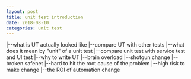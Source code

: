 ```yaml
---
layout: post
title: unit test introduction
date: 2018-08-10
categories: unit test
---
```

 
|--what is UT actually looked like
|--compare UT with other tests
   |--what does it mean by "unit" of a unit test
   |--compare unit test with service test and UI test
|--why to write UT
   |--brain overload
   |--shotgun change
   |--broken safenet
   |--hard to hit the root cause of the problem
   |--high risk to make change 
|--the ROI of automation change


